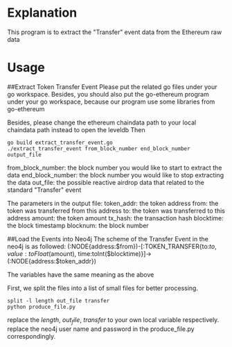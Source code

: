 # Explanation
This program is to extract the "Transfer" event data from the Ethereum raw data

# Usage
##Extract Token Transfer Event
Please put the related go files under your go workspace. Besides, you should also put the go-ethereum program under your go workspace, because our program use some libraries from go-ethereum

Besides, please change the ethereum chaindata path to your local chaindata path instead to open the leveldb
Then
```
go build extract_transfer_event.go
./extract_transfer_event from_block_number end_block_number output_file
```
from_block_number: the block number you would like to start to extract the data
end_block_number: the block number you would like to stop extracting the data
out_file: the possible reactive airdrop data that related to the standard "Transfer" event

The parameters in the output file:
token_addr: the token address
from: the token was transferred from this address
to: the token was transferred to this address
amount: the token amount
tx_hash: the transaction hash
blocktime: the block timestamp
blocknum: the block number

##Load the Events into Neo4j
The scheme of the Transfer Event in the neo4j is as followed:
(:NODE{address:$from})-[:TOKEN_TRANSFER{to:$to, value:toFloat($amount), time:toInt($blocktime)}]->(:NODE{address:$token_addr})

The variables have the same meaning as the above

First, we split the files into a list of small files for better processing. 
```
split -l length out_file transfer
python produce_file.py
```
replace the $length$, $out_file$, $transfer$ to your own local variable respectively. 
replace the neo4j user name and password in the produce_file.py correspondingly. 
